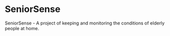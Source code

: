 # SeniorSense
SeniorSense - A project of keeping and monitoring the conditions of elderly people at home. 
